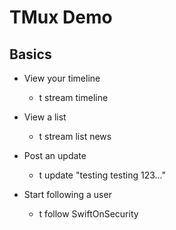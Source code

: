 # TMux Demo

## Basics

* View your timeline
    * t stream timeline

* View a list
    * t stream list news

* Post an update
    * t update "testing testing 123..."

* Start following a user
    * t follow SwiftOnSecurity

